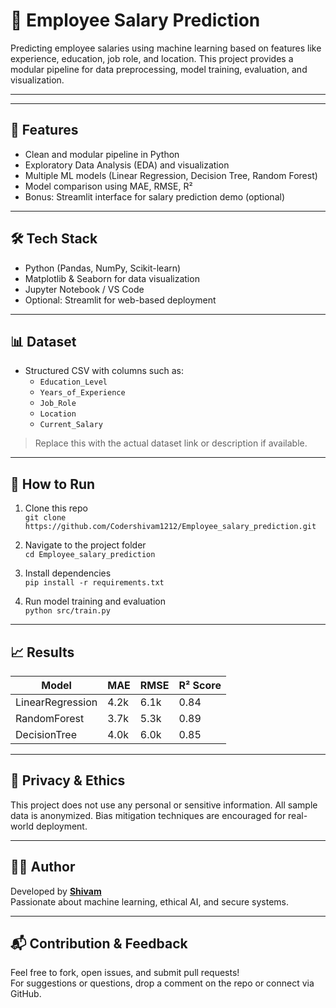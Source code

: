 # 💼 Employee Salary Prediction

Predicting employee salaries using machine learning based on features like experience, education, job role, and location. This project provides a modular pipeline for data preprocessing, model training, evaluation, and visualization.

---


---

## 🚀 Features

- Clean and modular pipeline in Python
- Exploratory Data Analysis (EDA) and visualization
- Multiple ML models (Linear Regression, Decision Tree, Random Forest)
- Model comparison using MAE, RMSE, R²
- Bonus: Streamlit interface for salary prediction demo (optional)

---

## 🛠️ Tech Stack

- Python (Pandas, NumPy, Scikit-learn)
- Matplotlib & Seaborn for data visualization
- Jupyter Notebook / VS Code
- Optional: Streamlit for web-based deployment

---

## 📊 Dataset

- Structured CSV with columns such as:
  - `Education_Level`
  - `Years_of_Experience`
  - `Job_Role`
  - `Location`
  - `Current_Salary`

> Replace this with the actual dataset link or description if available.

---

## 🧪 How to Run

1. Clone this repo  
   `git clone https://github.com/Codershivam1212/Employee_salary_prediction.git`

2. Navigate to the project folder  
   `cd Employee_salary_prediction`

3. Install dependencies  
   `pip install -r requirements.txt`

4. Run model training and evaluation  
   `python src/train.py`

---

## 📈 Results

| Model           | MAE    | RMSE   | R² Score |
|----------------|--------|--------|----------|
| LinearRegression| 4.2k   | 6.1k   | 0.84     |
| RandomForest    | 3.7k   | 5.3k   | 0.89     |
| DecisionTree    | 4.0k   | 6.0k   | 0.85     |

---

## 🔐 Privacy & Ethics

This project does not use any personal or sensitive information. All sample data is anonymized. Bias mitigation techniques are encouraged for real-world deployment.

---

## 👨‍💻 Author

Developed by **[Shivam](https://github.com/Codershivam1212)**  
Passionate about machine learning, ethical AI, and secure systems.

---

## 📬 Contribution & Feedback

Feel free to fork, open issues, and submit pull requests!  
For suggestions or questions, drop a comment on the repo or connect via GitHub.


